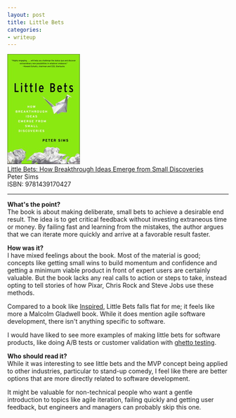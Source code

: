 ```yaml
---
layout: post
title: Little Bets
categories:
- writeup
---
```


![](/static/little-bets.jpg)  
[Little Bets: How Breakthrough Ideas Emerge from Small Discoveries](http://www.amazon.com/exec/obidos/ASIN/1439170428/ref=nosim&tag=bookreview0a1-20)  
Peter Sims   
ISBN: 9781439170427

---

**What's the point?**  
The book is about making deliberate, small bets to achieve a desirable end result. The idea is to get
critical feedback without investing extraneous time or money. By failing fast and learning from the mistakes,
the author argues that we can iterate more quickly and arrive at a favorable result faster.

**How was it?**  
I have mixed feelings about the book. Most of the material is good; concepts like getting small wins
to build momentum and confidence and getting a minimum viable product in front of expert users are
certainly valuable. But the book lacks any real calls to action or steps to take, instead opting
to tell stories of how Pixar, Chris Rock and Steve Jobs use these methods.

Compared to a book like [Inspired](/writeup/2011/07/02/inspired.html), Little Bets falls flat for me; 
it feels like more a Malcolm Gladwell book. While it does mention agile software development, there 
isn't anything specific to software.  

I would have liked to see more examples of making little bets for software products, like doing A/B 
tests or customer validation with [ghetto testing](http://grattisfaction.com/2010/01/how-zynga-does-customer-development-minimum-viable-product/).

**Who should read it?**  
While it was interesting to see little bets and the MVP concept being applied to other industries, particular
to stand-up comedy, I feel like there are better options that are more directly related to 
software development.  

It might be valuable for non-technical people who want a gentle introduction
to topics like agile iteration, failing quickly and getting user feedback, but engineers and
managers can probably skip this one.
